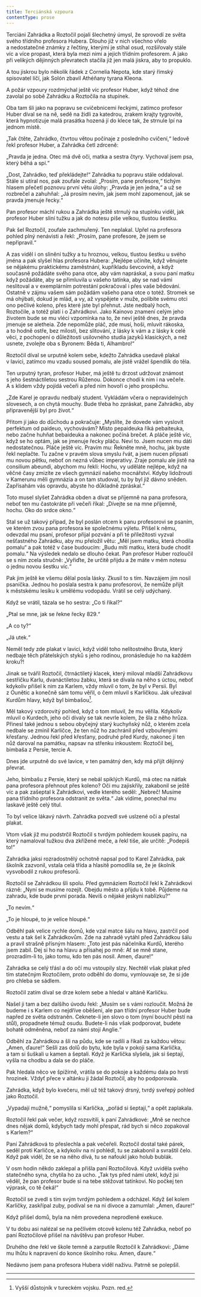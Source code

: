 ```yaml
---
title: Terciánská vzpoura
contentType: prose
---
```


<section>

Terciáni Zahrádka a Roztočil pojali šlechetný úmysl, že sprovodí ze světa svého třídního profesora Hubera. Dlouho již v nich všechno vřelo a nedostatečné známky z řečtiny, kterými je stíhal osud, rozšiřovaly stále víc a více propast, která byla mezi nimi a jejich třídním profesorem. A jako při velikých dějinných převratech stačila již jen malá jiskra, aby to propuklo.

A tou jiskrou bylo několik řádek z Cornelia Nepota, kde starý římský spisovatel líčí, jak Solón zbavil Athéňany tyrana Kleona.

A požár vzpoury rozdmýchal ještě víc profesor Huber, když téhož dne zavolal po sobě Zahrádku a Roztočila na stupínek.

Oba tam šli jako na popravu se cvičebnicemi řeckými, zatímco profesor Huber díval se na ně, sedě na židli za katedrou, zrakem krajty tygrovité, která hypnotizuje malá prasátka hozená jí do klece tak, že strnule lpí na jednom místě.

„Tak čtěte, Zahrádko, čtvrtou větou počínaje z posledního cvičení,“ ledově řekl profesor Huber, a Zahrádka četl zdrceně:

„Pravda je jedna. Otec má dvě oči, matka a sestra čtyry. Vychoval jsem psa, který běhá a spí.“

„Dost, Zahrádko, teď překládejte!“ Zahrádka tu popravu stále oddaloval. Stále si utíral nos, pak zoufale zvolal: „Prosím, pane profesore,“ tichým hlasem přečetl poznovu první větu úlohy: „Pravda je jen jedna,“ a už se rozbrečel a zahuhňal: „Já prosím nevím, jak jsem mohl zapomenout, jak se pravda jmenuje řecky.“

Pan profesor máchl rukou a Zahrádka ještě strnulý na stupínku viděl, jak profesor Huber sliní tužku a jak do notesu píše velkou, tlustou šestku.

Pak šel Roztočil, zoufale zachmuřený. Ten neplakal. Upřel na profesora pohled plný nenávisti a řekl: „Prosím, pane profesore, že jsem se nepřipravil.“

A zas viděl i on slinění tužky a tu hroznou, velkou, tlustou šestku u svého jména a pak slyšel hlas profesora Hubera: „Nejlépe učiníte, když věnujete se nějakému praktickému zaměstnání, kupříkladu ševcovině, a když současně požádáte svého pana otce, aby vám napráskal, a svou paní matku když požádáte, aby se přimluvila u vašeho tatínka, aby se nad vámi neslitoval a v exemplárním potrestání pokračoval i přes vaše bědování. Ostatně v zájmu vašem sám požádám vašeho pana otce o totéž. Stromek se má ohýbati, dokud je mlád, a vy, až vyspějete v muže, políbíte svému otci ono pečlivé koleno, přes které jste byl přehnut. Jste nedbalý hoch, Roztočile, a totéž platí i o Zahrádkovi. Jako Kainovo znamení celým jeho životem bude se mu vléci vzpomínka na to, že neví ještě dnes, že pravda jmenuje se aletheia. Zde nepomůže pláč, zde musí, hoši, mluvit rákoska, a to hodně ostře, bez milosti, bez slitování, z lásky k vám a z lásky k celé věci, z pochopení o důležitosti usilovného studia jazyků klasických, a než usnete, zvolejte oba s Byronem: Běda ti, Alhambro!“

Roztočil díval se urputně kolem sebe, kdežto Zahrádka usedavě plakal v lavici, zatímco mu vzadu soused pomalu, ale jistě vrážel špendlík do těla.

Ten urputný tyran, profesor Huber, má ještě tu drzost udržovat známost s jeho šestnáctiletou sestrou Růženou. Dokonce chodí k nim i na večeře. A s klidem vždy pojídá večeři a před ním hovoří o jeho prospěchu.

„Zde Karel je opravdu nedbalý student. Vykládám včera o nepravidelných slovesech, a on chytá mouchy. Bude třeba ho zpráskat, pane Zahrádko, aby připravenější byl pro život.“

Přitom jí jako do důchodu a pokračuje: „Myslíte, že dovede vám vyslovit perfektum od paideuo, vychovávám? Místo pepaideuka říká pebaiteuka, nebo začne huhňat bebaideuka a nakonec počíná brečet. A pláče ještě víc, když se ho optám, jak se jmenuje řecky pláču. Neví to. Jsem nucen mu dáti nedostatečnou. Pláče ještě víc. Pravím mu: Řekněte mně, hochu, jak byste řekl neplačte. Tu začne v pravém slova smyslu řvát, a jsem nucen připsati mu novou pětku, neboť on nezná vůbec imperativy. Zraje pomalu ale jistě na consilium abeun­di, abychom mu řekli: Hochu, vy uděláte nejlépe, když na věčné časy zmizíte ze všech gymnázií našeho mocnářství. Kdyby lidožrouti v Kamerunu měli gymnázia a on tam studoval, tu by byl již dávno sněden. Zapřísahám vás opravdu, abyste ho důkladně zpráskal.“

Toto musel slyšet Zahrádka obden a dívat se příjemně na pana profesora, neboť ten mu častokráte při večeři říkal: „Dívejte se na mne příjemně, hochu. Oko do srdce okno.“

Stal se už takový případ, že byl poslán otcem k panu profesorovi se psaním, ve kterém zvou pana profesora ke společnému výletu. Přišel k němu, odevzdal mu psaní, profesor přijal pozvání a při té příležitosti vyzval nešťastného Zahrádku, aby mu přeložil větu: „Měl jsem matku, která chodila pomalu“ a pak totéž v čase budoucím: „Budu míti matku, která bude chodit pomalu.“ Na výsledek nedalo se dlouho čekat. Pan profesor Huber rozloučil se s ním zcela stručně: „Vyřiďte, že určitě přijdu a že máte v mém notesu o jednu novou šestku víc.“

Pak jim ještě ke všemu dělal posla lásky. Zkusil to s tím. Navzájem jim nosil psaníčka. Jednou ho poslala sestra k panu profesorovi, že nemůže přijít k městskému lesíku k umělému vodopádu. Vrátil se celý udýchaný.

Když se vrátil, tázala se ho sestra: „Co ti říkal?“

„Ptal se mne, jak se řekne řecky 829.“

„A co ty?“

„Já utek.“

Neměl tedy zde plakat v lavici, když viděl toho nelítostného Bruta, který nedbaje těch přátelských styků s jeho rodinou, pronásleduje ho na každém kroku?!

Jinak se tvářil Roztočil, čtrnáctiletý klacek, který miloval mladší Zahrádkovu sestřičku Karlu, dvanáctiletou žabku, která se dívala na něho s úctou, neboť kdykoliv přišel k nim za Karlem, vždy mluvil o tom, že byl v Persii. Byl z Ounětic a konečně sám tomu věřil, o čem mluvil s Karličkou. Jak uřezával Kurdům hlavy, když byl bimbašou[^14].

Měl takový vzdorovitý pohled, když o tom mluvil, že mu věřila. Kdykoliv mluvil o Kurdech, jeho oči dívaly se tak nevrle kolem, že šla z něho hrůza. Přinesl také jednou s sebou obyčejný starý kuchyňský nůž, o kterém zcela nedbale se zmínil Karličce, že ten nůž ho zachránil před vzbouřenými křesťany. Jednou řekl před křesťany, podruhé před Kurdy, nakonec jí ten nůž daroval na památku, napsav na střenku inkoustem: Roztočil bej, bimbaša z Persie, tercie A.

Dnes jde urputně do své lavice, v ten památný den, kdy má přijít dějinný převrat.

Jeho, bimbašu z Persie, který se nebál spiklých Kurdů, má otec na nátlak pana profesora přehnout přes koleno? Oči mu zajiskřily, zakabonil se ještě víc a pak zašeptal k Zahrádkovi, vedle kterého seděl: „Nebreč! Musíme pana třídního profesora odstranit ze světa.“ Jak vidíme, ponechal mu laskavě ještě celý titul.

To byl velice lákavý návrh. Zahrádka pozvedl své uslzené oči a přestal plakat.

Vtom však již mu podstrčil Roztočil s tvrdým pohledem kousek papíru, na který namaloval tužkou dva zkřížené meče, a řekl tiše, ale určitě: „Podepiš to!“

Zahrádka jaksi rozradostnělý ochotně napsal pod to Karel Za­hrádka, pak školník zazvonil, vstala celá třída a hlasitě pomodlila se, že je školník vysvobodil z rukou profesorů.

Roztočil se Zahrádkou šli spolu. Před gymnáziem Roztočil řekl k Zahrádkovi rázně: „Nyní se musíme rozejít. Obejdu město a přijdu k tobě. Půjdeme na zahradu, kde bude první porada. Nevíš o nějaké jeskyni nablízku?“

„To nevím.“

„To je hloupé, to je velice hloupé.“

Odběhl pak velice rychle domů, kde vzal matce šálu na hlavu, zastrčil pod vestu a tak šel k Zahrádkovům. Zde na zahradě vytáhl před Zahrádkou šálu a pravil strašně přísným hlasem: „Toto jest pás náčelníka Kurdů, kterého jsem zabil. Dej si ho na hlavu a přísahej po mně: Ať se mně stane, prozradím-li to, jako tomu, kdo ten pás nosil. Amen, ďaure!“

Zahrádka se celý třásl a do očí mu vstoupily slzy. Nechtěl však plakat před tím statečným Roztočilem, proto odběhl do domu, vymlouvaje se, že si jde pro chleba se sádlem.

Roztočil zatím díval se drze kolem sebe a hledal v altáně Karličku.

Našel ji tam a bez dalšího úvodu řekl: „Musím se s vámi rozloučit. Možná že budeme i s Karlem co nejdříve oběšeni, ale pan třídní profesor Huber bude napřed ze světa odstraněn. Ceknete-li jen slovo o tom (nyní bouchl pěstí na stůl), propadnete témuž osudu. Budete-li nás však podporovat, budete bohatě odměněna, neboť za námi stojí Anglie.“

Odběhl za Zahrádkou a šli na půdu, kde se radili a říkali za každou větou: „Amen, ďaure!“ Sešli zas dolů do bytu, kde byla v pokoji sama Karlička, a tam si šuškali u kamen a šeptali. Když je Karlička slyšela, jak si šeptají, vyšla na chodbu a dala se do pláče.

Pak hledala něco ve špižírně, vrátila se do pokoje a každému dala po hrsti hrozinek. Vždyť přece v altánku ji žádal Roztočil, aby ho podporovala.

Zahrádka, když bylo kvečeru, měl už též takový drsný, tvrdý sveřepý pohled jako Roztočil.

„Vypadají mužně,“ pomyslila si Karlička, „pořád si šeptají,“ a opět zaplakala.

Roztočil řekl pak večer, když rozsvítili, k paní Zahrádkové: „Mně se nechce dnes nějak domů, kdybych tady mohl přespat, rád bych si něco zopakoval s Karlem?“

Paní Zahrádková to přeslechla a pak večeřeli. Roztočil dostal také párek, seděl proti Karličce, a kdykoliv na ni pohlédl, tu se zakabonil a svraštil čelo. Když pak viděl, že se na něho dívá, tu se nafoukl jako holub bublák.

V osm hodin někdo zaklepal a přišla paní Roztočilová. Když uviděla svého statečného syna, chytila ho za ucho. „Tak tys před námi utekl, když jsi věděl, že pan profesor bude si na tebe stěžovat tatínkovi. No počkej ten výprask, co tě čeká!“

Roztočil se zvedl s tím svým tvrdým pohledem a odcházel. Když šel kolem Karličky, zaskřípal zuby, podíval se na ni divoce a zamumlal: „Amen, ďaure!“

Když přišel domů, byla na něm provedena neprodleně exekuce.

V tu dobu asi nalézal se na pečlivém otcově kolenu též Zahrádka, neboť po paní Roztočilové přišel na návštěvu pan profesor Huber.

Druhého dne řekl ve škole temně a zarputile Roztočil k Zahrádkovi: „Dáme mu lhůtu k napravení do konce školního roku. Amen, ďaure.“

Nedávno jsem pana profesora Hubera viděl naživu. Patrně se polepšil.

* * *
[^14]: Vyšší důstojník v tureckém vojsku. Pozn. red.
</section>
